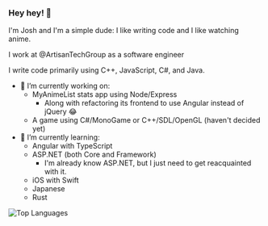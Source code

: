 ### Hey hey! 👋

I'm Josh and I'm a simple dude: I like writing code and I like watching anime.

I work at @ArtisanTechGroup as a software engineer

I write code primarily using C++, JavaScript, C#, and Java.

- 🔭 I’m currently working on:
  * MyAnimeList stats app using Node/Express
    * Along with refactoring its frontend to use Angular instead of jQuery 😂
  * A game using C#/MonoGame or C++/SDL/OpenGL (haven't decided yet)
- 🌱 I’m currently learning:
  * Angular with TypeScript
  * ASP.NET (both Core and Framework)
    * I'm already know ASP.NET, but I just need to get reacquainted with it.
  * iOS with Swift
  * Japanese
  * Rust

![Top Languages](https://github-readme-stats.vercel.app/api/top-langs/?username=YoCodingJosh&theme=tokyonight&layout=compact)

<!--
**YoCodingJosh/YoCodingJosh** is a ✨ _special_ ✨ repository because its `README.md` (this file) appears on your GitHub profile.

Here are some ideas to get you started:

- 🔭 I’m currently working on ...
- 🌱 I’m currently learning ...
- 👯 I’m looking to collaborate on ...
- 🤔 I’m looking for help with ...
- 💬 Ask me about ...
- 📫 How to reach me: ...
- 😄 Pronouns: ...
- ⚡ Fun fact: ...
-->
